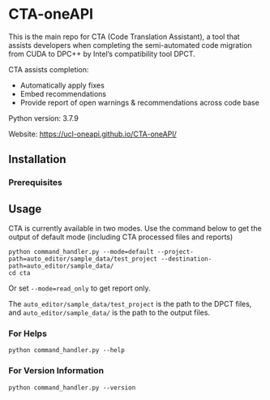 # CTA-oneAPI

This is the main repo for CTA (Code Translation Assistant), a tool that assists developers when completing the semi-automated code migration from CUDA to DPC++ by Intel’s compatibility tool DPCT.  

CTA assists completion:

* Automatically apply fixes  
* Embed recommendations
* Provide report of open warnings & recommendations across code base

Python version: 3.7.9

Website: https://ucl-oneapi.github.io/CTA-oneAPI/

## Installation
### Prerequisites

## Usage
CTA is currently available in two modes.
Use the command below to get the output of default mode (including CTA processed files and reports)  
```Shell
python command_handler.py --mode=default --project-path=auto_editor/sample_data/test_project --destination-path=auto_editor/sample_data/
cd cta
```
Or set `--mode=read_only` to get report only. 

The `auto_editor/sample_data/test_project` is the path to the DPCT files, and `auto_editor/sample_data/` is the path to the output files.

### For Helps
    python command_handler.py --help

### For Version Information
    python command_handler.py --version